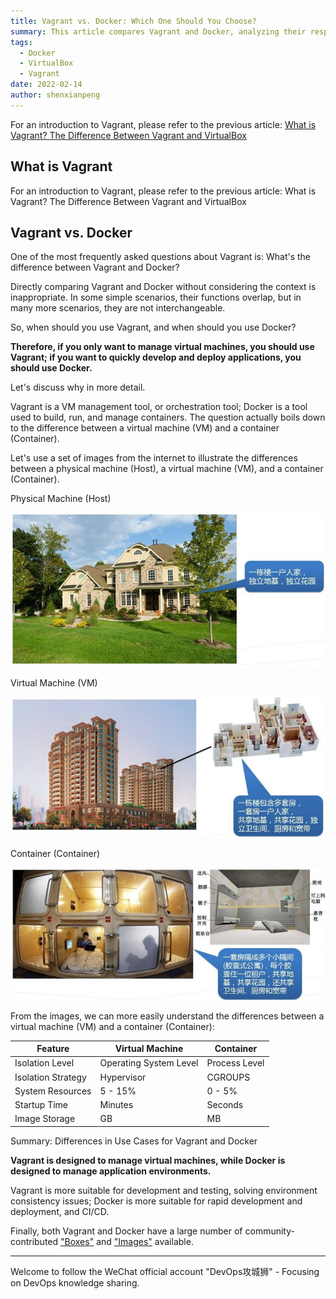 ```yaml
---
title: Vagrant vs. Docker: Which One Should You Choose?
summary: This article compares Vagrant and Docker, analyzing their respective use cases and advantages to help readers choose the right tool for managing virtual machines or containers.
tags:
  - Docker
  - VirtualBox
  - Vagrant
date: 2022-02-14
author: shenxianpeng
---
```


For an introduction to Vagrant, please refer to the previous article: [What is Vagrant? The Difference Between Vagrant and VirtualBox](https://shenxianpeng.github.io/2022/01/vagrant/)

## What is Vagrant

For an introduction to Vagrant, please refer to the previous article: What is Vagrant? The Difference Between Vagrant and VirtualBox

## Vagrant vs. Docker

One of the most frequently asked questions about Vagrant is: What's the difference between Vagrant and Docker?

Directly comparing Vagrant and Docker without considering the context is inappropriate.  In some simple scenarios, their functions overlap, but in many more scenarios, they are not interchangeable.

So, when should you use Vagrant, and when should you use Docker?

**Therefore, if you only want to manage virtual machines, you should use Vagrant; if you want to quickly develop and deploy applications, you should use Docker.**

Let's discuss why in more detail.


Vagrant is a VM management tool, or orchestration tool; Docker is a tool used to build, run, and manage containers.  The question actually boils down to the difference between a virtual machine (VM) and a container (Container).

Let's use a set of images from the internet to illustrate the differences between a physical machine (Host), a virtual machine (VM), and a container (Container).

Physical Machine (Host)

![物理机](host.jpg)

Virtual Machine (VM)

![虚拟机](vm.jpg)

Container (Container)

![Docker](docker.jpg)

From the images, we can more easily understand the differences between a virtual machine (VM) and a container (Container):

| Feature     | Virtual Machine | Container |
| -------- | ----------- | --------- |
| Isolation Level  | Operating System Level  | Process Level  |
| Isolation Strategy  | Hypervisor  | CGROUPS  |
| System Resources  | 5 - 15%  | 0 - 5%  |
| Startup Time  | Minutes  | Seconds  |
| Image Storage  | GB  | MB  |

Summary: Differences in Use Cases for Vagrant and Docker



**Vagrant is designed to manage virtual machines, while Docker is designed to manage application environments.**

Vagrant is more suitable for development and testing, solving environment consistency issues; Docker is more suitable for rapid development and deployment, and CI/CD.

Finally, both Vagrant and Docker have a large number of community-contributed ["Boxes"](https://app.vagrantup.com/boxes/search) and ["Images"](https://hub.docker.com/) available.

---

Welcome to follow the WeChat official account "DevOps攻城狮" - Focusing on DevOps knowledge sharing.